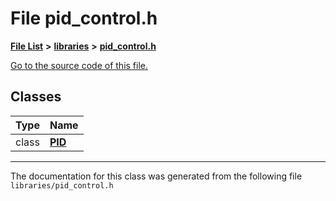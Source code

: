 
# File pid\_control.h


[**File List**](docs/files.md) **>** [**libraries**](docs/dir_bc0718b08fb2015b8e59c47b2805f60c.md) **>** [**pid\_control.h**](docs/pid__control_8h.md)

[Go to the source code of this file.](docs/pid__control_8h_source.md)













## Classes

| Type | Name |
| ---: | :--- |
| class | [**PID**](docs/classPID.md) <br> |














------------------------------
The documentation for this class was generated from the following file `libraries/pid_control.h`
